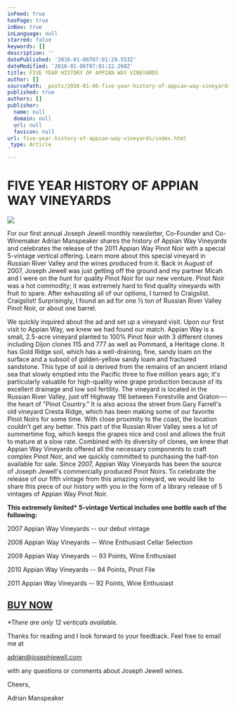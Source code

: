 ```yaml
---
inFeed: true
hasPage: true
inNav: true
inLanguage: null
starred: false
keywords: []
description: ''
datePublished: '2016-01-06T07:01:29.553Z'
dateModified: '2016-01-06T07:01:22.268Z'
title: FIVE YEAR HISTORY OF APPIAN WAY VINEYARDS
author: []
sourcePath: _posts/2016-01-06-five-year-history-of-appian-way-vineyards.md
published: true
authors: []
publisher:
  name: null
  domain: null
  url: null
  favicon: null
url: five-year-history-of-appian-way-vineyards/index.html
_type: Article

---
```

# FIVE YEAR HISTORY OF APPIAN WAY VINEYARDS
![](https://the-grid-user-content.s3-us-west-2.amazonaws.com/33c7a64e-a88d-4a61-bf75-90a5026ad119.jpg)

For our first annual Joseph Jewell monthly newsletter, Co-Founder and Co-Winemaker Adrian Manspeaker shares the history of Appian Way Vineyards and celebrates the release of the 2011 Appian Way Pinot Noir with a special 5-vintage vertical offering. Learn more about this special vineyard in Russian River Valley and the wines produced from it.
Back in August of 2007, Joseph Jewell was just getting off the ground and my partner Micah and I were on the hunt for quality Pinot Noir for our new venture. Pinot Noir was a hot commodity; it was extremely hard to find quality vineyards with fruit to spare. After exhausting all of our options, I turned to Craigslist. Craigslist! Surprisingly, I found an ad for one ½ ton of Russian River Valley Pinot Noir, or about one barrel. 

We quickly inquired about the ad and set up a vineyard visit. Upon our first visit to Appian Way, we knew we had found our match.
Appian Way is a small, 2.5-acre vineyard planted to 100% Pinot Noir with 3 different clones including Dijon clones 115 and 777 as well as Pommard, a Heritage clone. It has Gold Ridge soil, which has a well-draining, fine, sandy loam on the surface and a subsoil of golden-yellow sandy loam and fractured sandstone. This type of soil is derived from the remains of an ancient inland sea that slowly emptied into the Pacific three to five million years ago; it's particularly valuable for high-quality wine grape production because of its excellent drainage and low soil fertility.
The vineyard is located in the Russian River Valley, just off Highway 116 between Forestville and Graton---the heart of "Pinot Country." It is also across the street from Gary Farrell's old vineyard Cresta Ridge, which has been making some of our favorite Pinot Noirs for some time. With close proximity to the coast, the location couldn't get any better. This part of the Russian River Valley sees a lot of summertime fog, which keeps the grapes nice and cool and allows the fruit to mature at a slow rate. Combined with its diversity of clones, we knew that Appian Way Vineyards offered all the necessary components to craft complex Pinot Noir, and we quickly committed to purchasing the half-ton available for sale.
Since 2007, Appian Way Vineyards has been the source of Joseph Jewell's commercially produced Pinot Noirs. To celebrate the release of our fifth vintage from this amazing vineyard, we would like to share this piece of our history with you in the form of a library release of 5 vintages of Appian Way Pinot Noir. 

**This extremely limited\* 5-vintage Vertical includes one bottle each of the following:**

2007 Appian Way Vineyards -- our debut vintage

2008 Appian Way Vineyards -- Wine Enthusiast Cellar Selection

2009 Appian Way Vineyards -- 93 Points, Wine Enthusiast

2010 Appian Way Vineyards -- 94 Points, Pinot File

2011 Appian Way Vineyards -- 92 Points, Wine Enthusiast

## [BUY NOW][0]

_\*There are only 12 verticals available._

Thanks for reading and I look forward to your feedback. Feel free to email me at

[adrian@josephjewell.com][1]

with any questions or comments about Joseph Jewell wines.

Cheers,

Adrian Manspeaker

[0]: http://josephjewell.com/wines/detail/?item=appian-way-vineyard-vertical "Joseph Jewell Appian Way Vineyard Vertical"
[1]: mailto:adrian@josephjewell.com